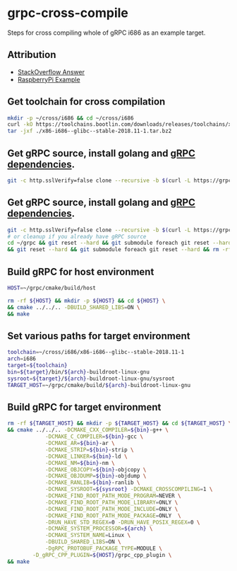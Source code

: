 # grpc-cross-compile

Steps for cross compiling whole of gRPC i686 as an example target.

## Attribution

- [StackOverflow Answer](https://stackoverflow.com/questions/52202453/cross-compiling-grpc-using-cmake)
- [RaspberryPi Example](https://github.com/grpc/grpc/blob/master/test/distrib/cpp/run_distrib_test_raspberry_pi.sh)

## Get toolchain for cross compilation
```sh
mkdir -p ~/cross/i686 && cd ~/cross/i686
curl -kO https://toolchains.bootlin.com/downloads/releases/toolchains/x86-i686/tarballs/x86-i686--glibc--stable-2018.11-1.tar.bz2
tar -jxf ./x86-i686--glibc--stable-2018.11-1.tar.bz2
```

## Get gRPC source, install golang and [gRPC dependencies](https://github.com/grpc/grpc/blob/master/BUILDING.md).
```sh
git -c http.sslVerify=false clone --recursive -b $(curl -L https://grpc.io/release) https://github.com/grpc/grpc ~/grpc
```

## Get gRPC source, install golang and [gRPC dependencies](https://github.com/grpc/grpc/blob/master/BUILDING.md).
```sh
git -c http.sslVerify=false clone --recursive -b $(curl -L https://grpc.io/release) https://github.com/grpc/grpc ~/grpc
# or cleanup if you already have gRPC source
cd ~/grpc && git reset --hard && git submodule foreach git reset --hard \
&& git reset --hard && git submodule foreach git reset --hard && rm -rf cmake/build
```

## Build gRPC for host environment
```sh
HOST=~/grpc/cmake/build/host

rm -rf ${HOST} && mkdir -p ${HOST} && cd ${HOST} \
&& cmake ../../.. -DBUILD_SHARED_LIBS=ON \
&& make
```

## Set various paths for target environment
```sh
toolchain=~/cross/i686/x86-i686--glibc--stable-2018.11-1
arch=i686
target=${toolchain}
bin=${target}/bin/${arch}-buildroot-linux-gnu
sysroot=${target}/${arch}-buildroot-linux-gnu/sysroot
TARGET_HOST=~/grpc/cmake/build/${arch}-buildroot-linux-gnu
```

## Build gRPC for target environment
```sh
rm -rf ${TARGET_HOST} && mkdir -p ${TARGET_HOST} && cd ${TARGET_HOST} \
&& cmake ../../.. -DCMAKE_CXX_COMPILER=${bin}-g++ \
            -DCMAKE_C_COMPILER=${bin}-gcc \
            -DCMAKE_AR=${bin}-ar \
            -DCMAKE_STRIP=${bin}-strip \
            -DCMAKE_LINKER=${bin}-ld \
            -DCMAKE_NM=${bin}-nm \
            -DCMAKE_OBJCOPY=${bin}-objcopy \
            -DCMAKE_OBJDUMP=${bin}-objdump \
            -DCMAKE_RANLIB=${bin}-ranlib \
            -DCMAKE_SYSROOT=${sysroot} -DCMAKE_CROSSCOMPILING=1 \
            -DCMAKE_FIND_ROOT_PATH_MODE_PROGRAM=NEVER \
            -DCMAKE_FIND_ROOT_PATH_MODE_LIBRARY=ONLY \
            -DCMAKE_FIND_ROOT_PATH_MODE_INCLUDE=ONLY \
            -DCMAKE_FIND_ROOT_PATH_MODE_PACKAGE=ONLY  \
            -DRUN_HAVE_STD_REGEX=0 -DRUN_HAVE_POSIX_REGEX=0 \
            -DCMAKE_SYSTEM_PROCESSOR=${arch} \
            -DCMAKE_SYSTEM_NAME=Linux \
            -DBUILD_SHARED_LIBS=ON \
            -DgRPC_PROTOBUF_PACKAGE_TYPE=MODULE \
	    -D_gRPC_CPP_PLUGIN=${HOST}/grpc_cpp_plugin \
&& make
```
